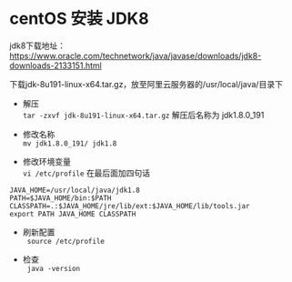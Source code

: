 # centOS 安装 JDK8
jdk8下载地址：https://www.oracle.com/technetwork/java/javase/downloads/jdk8-downloads-2133151.html

下载jdk-8u191-linux-x64.tar.gz，放至阿里云服务器的/usr/local/java/目录下
- 解压        
  ```tar -zxvf jdk-8u191-linux-x64.tar.gz```
  解压后名称为 jdk1.8.0_191

- 修改名称          
  ```mv jdk1.8.0_191/ jdk1.8```

- 修改环境变量        
  ```vi /etc/profile```
  在最后面加四句话
```
JAVA_HOME=/usr/local/java/jdk1.8
PATH=$JAVA_HOME/bin:$PATH
CLASSPATH=.:$JAVA_HOME/jre/lib/ext:$JAVA_HOME/lib/tools.jar
export PATH JAVA_HOME CLASSPATH
```

- 刷新配置      
  ``` source /etc/profile```

- 检查        
  ``` java -version```